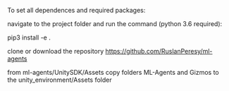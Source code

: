 To set all dependences and required packages:

navigate to the project folder and run the command (python 3.6 required):

pip3 install -e .

clone or download the repository https://github.com/RuslanPeresy/ml-agents

from ml-agents/UnitySDK/Assets copy folders ML-Agents and Gizmos to the unity_environment/Assets folder

